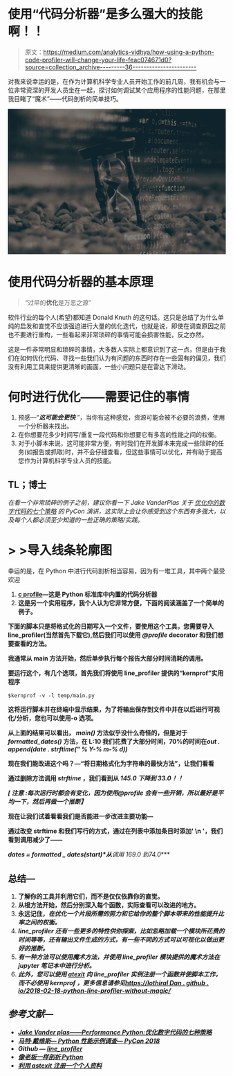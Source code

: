 # 使用“代码分析器”是多么强大的技能啊！！

> 原文：<https://medium.com/analytics-vidhya/how-using-a-python-code-profiler-will-change-your-life-feac074671d0?source=collection_archive---------36----------------------->

对我来说幸运的是，在作为计算机科学专业人员开始工作的前几周，我有机会与一位非常资深的开发人员坐在一起，探讨如何调试某个应用程序的性能问题，在那里我目睹了“魔术”——代码剖析的简单技巧。

![](img/b9673d6916240cdd85251a07ced1ee94.png)

# **使用代码分析器的基本原理**

> “过早的**优化**是万恶之源”

软件行业的每个人(希望)都知道 Donald Knuth 的这句话。这只是总结了为什么单纯的启发和直觉不应该强迫进行大量的优化迭代，也就是说，即使在调查原因之前也不要进行重构，一些看起来非常琐碎的事情可能会损害性能，反之亦然。

这是一件非常明显和琐碎的事情，大多数人实际上都意识到了这一点，但是由于我们在如何优化代码、寻找一些我们认为有问题的东西时存在一些固有的偏见，我们没有利用工具来提供更清晰的画面，一些小问题只是在雷达下滑动。

# **何时进行优化**——需要记住的事情

1.  预感—“***这可能会更快*** ”，当你有这种感觉，资源可能会被不必要的浪费，使用一个分析器来找出。
2.  在你想要花多少时间写/重复一段代码和你想要它有多高的性能之间的权衡。
3.  对于小脚本来说，这可能非常方便，有时我们在开发脚本来完成一些琐碎的任务(如报告或抓取)时，并不会仔细查看，但这些事情可以优化，并有助于提高您作为计算机科学专业人员的技能。

## **TL；博士**

*在看一个非常琐碎的例子之前，建议你看一下 Jake VanderPlas* *关于* [*优化你的数字代码的七个策略*](https://www.youtube.com/watch?v=zQeYx87mfyw) *的 PyCon 演讲，这实际上会让你感受到这个东西有多强大，以及每个人都必须至少知道的一些正确的策略/实践。*

# **> >导入线条轮廓图**

幸运的是，在 Python 中进行代码剖析相当容易，因为有一堆工具，其中两个最受欢迎

1.  [**c profile**](https://docs.python.org/3/library/profile.html)**—这是 Python 标准库中内置的代码分析器**
2.  **这是另一个实用程序，我个人认为它非常方便，下面的阅读涵盖了一个简单的例子。**

**下面的脚本只是将格式化的日期写入一个文件，要使用这个工具，您需要导入 line_profiler(当然首先下载它),然后我们可以使用 *@profile* decorator 和我们想要查看的方法。**

**我通常从 main 方法开始，然后单步执行每个报告大部分时间消耗的调用。**

**要运行这个，有几个选项，首先我们将使用 line_profiler 提供的“kernprof”实用程序**

```
$kernprof -v -l temp/main.py
```

**这将运行脚本并在终端中显示结果，为了将输出保存到文件中并在以后进行可视化/分析，您也可以使用-o 选项。**

**从上面的结果可以看出， *main()* 方法似乎没什么奇怪的，但是对于 *formatted_dates()* 方法，在 L:10 我们花费了大部分时间，70%的时间在*out . append(date . strftime(" % Y-% m-% d))***

**现在我们能改进这个吗？—“将日期格式化为字符串的最快方法”，让我们看看**

**通过删除方法调用 *strftime* ，我们看到从 ***145.0 下降到 33.0！！*****

***[* ***注意*** *:每次运行时都会有变化，因为使用@profile 会有一些开销，所以最好是平均一下，然后再做一个推断】***

**现在让我们试着看看我们是否能进一步改进主要功能—**

**通过改变 strftime 和我们写行的方式，通过在列表中添加条目时添加' \n '，我们看到调用减少了——**

***dates = formatted _ dates(start)*从**调用 *169.0 到*74.0****

## **总结—**

1.  **了解你的工具并利用它们，而不是仅仅依靠你的直觉。**
2.  **从根方法开始，然后分别深入每个函数，实际查看可以改进的地方。**
3.  **永远记住，*在优化一个片段所需的努力和它给你的整个脚本带来的性能提升比率之间的权衡。***
4.  ******line_profiler*** 还有一些更多的特性供你探索，比如忽略加载一个模块所花费的时间等等，还有输出文件生成的方式，有一些不同的方式可以可视化以做出更好的推断。***
5.  ***有一种方法可以使用魔术方法，并使用 line_profiler 模块提供的魔术方法在 jupyter 笔记本中进行分析。***
6.  ***此外，您可以使用 [atexit](https://docs.python.org/3.7/library/atexit.html) 向 line_profiler 实例注册一个函数并使脚本工作，而不必使用 ***kernprof*** ，更多信息请参见[https://lothiral Dan . github . io/2018-02-18-python-line-profiler-without-magic/](https://lothiraldan.github.io/2018-02-18-python-line-profiler-without-magic/)***

## ***参考文献—***

*   ***[Jake Vander plas——Performance Python:优化数字代码的七种策略](https://www.youtube.com/watch?v=zQeYx87mfyw)***
*   ***[马特·戴维斯— Python 性能示例调查— PyCon 2018](https://www.youtube.com/watch?v=yrRqNzJTBjk)***
*   ***Github — [line_profiler](https://github.com/pyutils/line_profiler)***
*   ***[像老板一样剖析 Python](https://zapier.com/engineering/profiling-python-boss/)***
*   ***[利用 astexit 注册一个个人资料](https://lothiraldan.github.io/2018-02-18-python-line-profiler-without-magic/)***